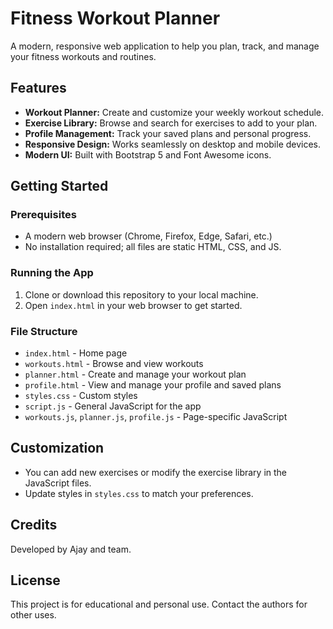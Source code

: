 # Fitness Workout Planner

A modern, responsive web application to help you plan, track, and manage your fitness workouts and routines.

## Features

- **Workout Planner:** Create and customize your weekly workout schedule.
- **Exercise Library:** Browse and search for exercises to add to your plan.
- **Profile Management:** Track your saved plans and personal progress.
- **Responsive Design:** Works seamlessly on desktop and mobile devices.
- **Modern UI:** Built with Bootstrap 5 and Font Awesome icons.

## Getting Started

### Prerequisites
- A modern web browser (Chrome, Firefox, Edge, Safari, etc.)
- No installation required; all files are static HTML, CSS, and JS.

### Running the App
1. Clone or download this repository to your local machine.
2. Open `index.html` in your web browser to get started.

### File Structure
- `index.html` - Home page
- `workouts.html` - Browse and view workouts
- `planner.html` - Create and manage your workout plan
- `profile.html` - View and manage your profile and saved plans
- `styles.css` - Custom styles
- `script.js` - General JavaScript for the app
- `workouts.js`, `planner.js`, `profile.js` - Page-specific JavaScript

## Customization
- You can add new exercises or modify the exercise library in the JavaScript files.
- Update styles in `styles.css` to match your preferences.

## Credits
Developed by Ajay and team.

## License
This project is for educational and personal use. Contact the authors for other uses. 